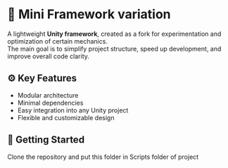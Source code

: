 # 🧩 Mini Framework variation

A lightweight **Unity framework**, created as a fork for experimentation and optimization of certain mechanics.  
The main goal is to simplify project structure, speed up development, and improve overall code clarity.

## ⚙️ Key Features
- Modular architecture  
- Minimal dependencies  
- Easy integration into any Unity project  
- Flexible and customizable design  

## 🚀 Getting Started
Clone the repository and put this folder in Scripts folder of project
